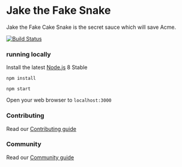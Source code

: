 
# Jake the Fake Snake
Jake the Fake Cake Snake is the secret sauce which will save Acme.

[![Build Status](https://dev.azure.com/davepkennedy/davepkennedy/_apis/build/status/davepkennedy.game?branchName=master)](https://dev.azure.com/davepkennedy/davepkennedy/_build/latest?definitionId=1&branchName=master)

### running locally

Install the latest [Node.js](http://nodejs.org) 8 Stable

`npm install`

`npm start`

Open your web browser to `localhost:3000`

### Contributing
Read our [Contributing guide](CONTRIBUTING.md)

### Community
Read our [Community guide](CODE_OF_CONDUCT.md)
